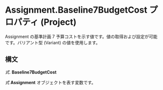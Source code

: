 
# Assignment.Baseline7BudgetCost プロパティ (Project)

Assignment の基準計画 7 予算コストを示す値です。値の取得および設定が可能です。バリアント型 (Variant) の値を使用します。


## 構文

 _式_. **Baseline7BudgetCost**

 _式_ **Assignment** オブジェクトを表す変数です。

